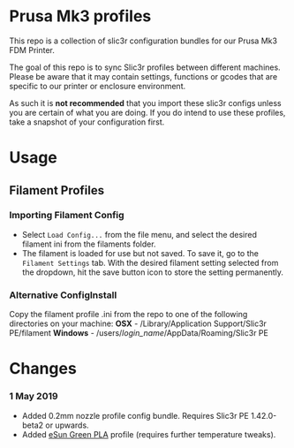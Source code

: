 # Prusa Mk3 profiles

This repo is a collection of slic3r configuration bundles for our Prusa Mk3 FDM Printer.

The goal of this repo is to sync Slic3r profiles between different machines. Please be aware that it may contain settings, functions or gcodes that are specific to our printer or enclosure environment.

As such it is **not recommended** that you import these slic3r configs unless you are certain of what you are doing. If you do intend to use these profiles, take a snapshot of your configuration first.


# Usage
## Filament Profiles
### Importing Filament Config
  - Select `Load Config...` from the file menu, and select the desired filament ini from the filaments folder.
  - The filament is loaded for use but not saved. To save it, go to the `Filament Settings` tab. With the desired filament setting selected from the dropdown, hit the save button icon to store the setting permanently.
### Alternative ConfigInstall
  Copy the filament profile .ini from the repo to one of the following directories on your machine:
  **OSX** - /Library/Application Support/Slic3r PE/filament
  **Windows** - /users/_login_name_/AppData/Roaming/Slic3r PE


# Changes
### 1 May 2019
- Added 0.2mm nozzle profile config bundle. Requires Slic3r PE 1.42.0-beta2 or upwards.
- Added [eSun Green PLA](https://www.amazon.co.uk/eSUN-Filament-Dimensional-Accuracy-Printers/dp/B07FQKHSSJ) profile (requires further temperature tweaks).